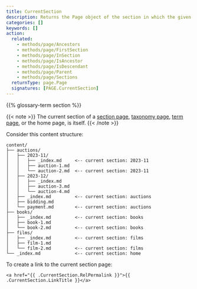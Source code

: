 ```yaml
---
title: CurrentSection
description: Returns the Page object of the section in which the given page resides.
categories: []
keywords: []
action:
  related:
    - methods/page/Ancestors
    - methods/page/FirstSection
    - methods/page/InSection
    - methods/page/IsAncestor
    - methods/page/IsDescendant
    - methods/page/Parent
    - methods/page/Sections
  returnType: page.Page
  signatures: [PAGE.CurrentSection]
---
```


{{% glossary-term section %}}

{{< note >}}
The current section of a [section page](g), [taxonomy page](g), [term page](g), or the home page, is itself.
{{< /note >}}

Consider this content structure:

```text
content/
├── auctions/
│   ├── 2023-11/
│   │   ├── _index.md     <-- current section: 2023-11
│   │   ├── auction-1.md
│   │   └── auction-2.md  <-- current section: 2023-11
│   ├── 2023-12/
│   │   ├── _index.md     
│   │   ├── auction-3.md
│   │   └── auction-4.md
│   ├── _index.md         <-- current section: auctions
│   ├── bidding.md
│   └── payment.md        <-- current section: auctions
├── books/
│   ├── _index.md         <-- current section: books
│   ├── book-1.md
│   └── book-2.md         <-- current section: books
├── films/
│   ├── _index.md         <-- current section: films 
│   ├── film-1.md
│   └── film-2.md         <-- current section: films
└── _index.md             <-- current section: home
```

To create a link to the current section page:

```go-html-template
<a href="{{ .CurrentSection.RelPermalink }}">{{ .CurrentSection.LinkTitle }}</a>
```
